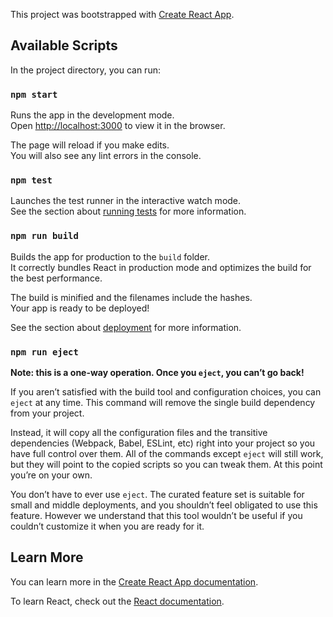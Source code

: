 This project was bootstrapped with [Create React App](https://github.com/facebook/create-react-app).

## Available Scripts

In the project directory, you can run:

### `npm start`

Runs the app in the development mode.<br>
Open [http://localhost:3000](http://localhost:3000) to view it in the browser.

The page will reload if you make edits.<br>
You will also see any lint errors in the console.

### `npm test`

Launches the test runner in the interactive watch mode.<br>
See the section about [running tests](https://facebook.github.io/create-react-app/docs/running-tests) for more information.

### `npm run build`

Builds the app for production to the `build` folder.<br>
It correctly bundles React in production mode and optimizes the build for the best performance.

The build is minified and the filenames include the hashes.<br>
Your app is ready to be deployed!

See the section about [deployment](https://facebook.github.io/create-react-app/docs/deployment) for more information.

### `npm run eject`

**Note: this is a one-way operation. Once you `eject`, you can’t go back!**

If you aren’t satisfied with the build tool and configuration choices, you can `eject` at any time. This command will remove the single build dependency from your project.

Instead, it will copy all the configuration files and the transitive dependencies (Webpack, Babel, ESLint, etc) right into your project so you have full control over them. All of the commands except `eject` will still work, but they will point to the copied scripts so you can tweak them. At this point you’re on your own.

You don’t have to ever use `eject`. The curated feature set is suitable for small and middle deployments, and you shouldn’t feel obligated to use this feature. However we understand that this tool wouldn’t be useful if you couldn’t customize it when you are ready for it.

## Learn More

You can learn more in the [Create React App documentation](https://facebook.github.io/create-react-app/docs/getting-started).

To learn React, check out the [React documentation](https://reactjs.org/).

<!--
Example of a custom init file:

/* BEGIN INIT FILE */
var USER = process.env.GITHUB_USERNAME || 'YOUR_GITHUB_USERNAME';
var cp = require('child_process');
var priv;

module.exports = {
  name: prompt('name', basename || package.name),
  version: '0.0.1',
  // Sets repo to private
  private: prompt('private', 'true', function(val){
    return priv = (typeof val === 'boolean') ? val : !!val.match('true')
  }),
  create: prompt('create github repo', 'yes', function(val){
    val = val.indexOf('y') !== -1 ? true : false;

    if(val){
      console.log('enter github password:');
      cp.execSync("curl -u '"+USER+"' https://api.github.com/user/repos -d " +
        "'{\"name\": \""+basename+"\", \"private\": "+ ((priv) ? 'true' : 'false')  +"}' ");
      cp.execSync('git remote add origin '+ 'https://github.com/'+USER+'/' + basename + '.git');
    }

    return undefined;
  }),
  main: prompt('entry point', 'index.js'),
  repository: {
    type: 'git',
    url: 'git://github.com/'+USER+'/' + basename + '.git'
  },
  bugs: { url: 'https://github.com/'+USER'/' + basename + '/issues' },
  homepage: "https://github.com/"+USER+"/" + basename,
  keywords: prompt(function (s) { return s.split(/\s+/) }),
  license: 'MIT',
  cleanup: function(cb) {
    cb(null, undefined)
  }
}
/* END INIT FILE */
 -->
